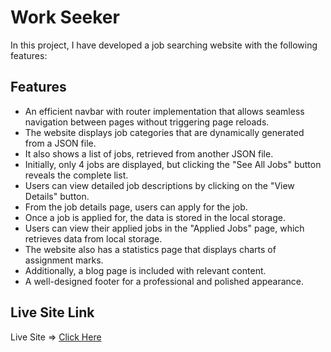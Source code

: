 
# Work Seeker

In this project, I have developed a job searching website with the following features:


## Features

- An efficient navbar with router implementation that allows seamless navigation between pages without triggering page reloads.
- The website displays job categories that are dynamically generated from a JSON file.
- It also shows a list of jobs, retrieved from another JSON file.
- Initially, only 4 jobs are displayed, but clicking the "See All Jobs" button reveals the complete list.
- Users can view detailed job descriptions by clicking on the "View Details" button.
- From the job details page, users can apply for the job.
- Once a job is applied for, the data is stored in the local storage.
- Users can view their applied jobs in the "Applied Jobs" page, which retrieves data from local storage.
- The website also has a statistics page that displays charts of assignment marks.
- Additionally, a blog page is included with relevant content.
- A well-designed footer for a professional and polished appearance.


## Live Site Link

Live Site => [Click Here](https://spontaneous-zabaione-737f7d.netlify.app/)

